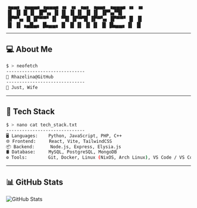 ▗▄▄▖ ▗▄▄▄▖▗▄▄▄▖▗▖  ▗▖ ▗▄▖ ▗▄▄▖ ▗▄▄▄▖▗▖  ▗▖  
▐▌ ▐▌  █  ▐▌   ▐▛▚▖▐▌▐▌ ▐▌▐▌ ▐▌▐▌   ▐▛▚▞▜▌  
▐▛▀▚▖  █  ▐▛▀▀▘▐▌ ▝▜▌▐▛▀▜▌▐▛▀▚▖▐▛▀▀▘▐▌  ▐▌  
▐▌ ▐▌▗▄█▄▖▐▙▄▄▖▐▌  ▐▌▐▌ ▐▌▐▌ ▐▌▐▙▄▄▖▐▌  ▐▌  

---

## 💻 About Me
```bash
$ > neofetch
------------------------------
👤 Rhazelina@GitHub
------------------------------
🌱 Just, Wife
```

---

## 🚀 Tech Stack
```bash
$ > nano cat tech_stack.txt
------------------------------
🖥️ Languages:    Python, JavaScript, PHP, C++
🌐 Frontend:     React, Vite, TailwindCSS
📦 Backend:      Node.js, Express, Elysia.js
🛢️ Database:     MySQL, PostgreSQL, MongoDB
⚙️ Tools:        Git, Docker, Linux (NixOS, Arch Linux), VS Code / VS Codium
```

---

## 📊 GitHub Stats
![GitHub Stats](https://github-readme-stats.vercel.app/api?username=Rhazelina&show_icons=true&theme=radical)
